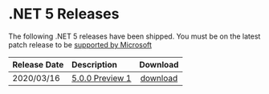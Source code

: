 # .NET 5 Releases

The following .NET 5 releases have been shipped. You must be on the latest patch release to be [supported by Microsoft](../../microsoft-support.md)

| Release Date | Description | Download |
| :-- | :-- | :--: |
| 2020/03/16 | [5.0.0 Preview 1](./preview/5.0.0-preview.1.md) | [download](https://dotnet.microsoft.com/download/dotnet-core/5.0) |
